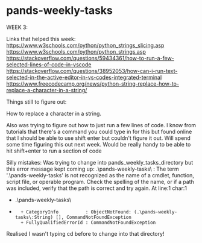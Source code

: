 # pands-weekly-tasks

WEEK 3:

Links that helped this week:
https://www.w3schools.com/python/python_strings_slicing.asp
https://www.w3schools.com/python/python_strings.asp
https://stackoverflow.com/questions/59434361/how-to-run-a-few-selected-lines-of-code-in-vscode
https://stackoverflow.com/questions/38952053/how-can-i-run-text-selected-in-the-active-editor-in-vs-codes-integrated-terminal
https://www.freecodecamp.org/news/python-string-replace-how-to-replace-a-character-in-a-string/

Things still to figure out:

How to replace a character in a string.

Also was trying to figure out how to just run a few lines of code. I know from tutorials that there's a command you could type in for this but found online that I should be able to use shift enter but couldn't figure it out. Will spend some time figuring this out next week.
Would be really handy to be able to hit shift+enter to run a section of code


Silly mistakes:
Was trying to change into pands_weekly_tasks_directory but this error message kept coming up:
.\pands-weekly-tasks\ : The term '.\pands-weekly-tasks\' is not recognized as the name of a cmdlet, function, script file, or 
operable program. Check the spelling of the name, or if a path was included, verify that the path is correct and try again.
At line:1 char:1
+ .\pands-weekly-tasks\
+ ~~~~~~~~~~~~~~~~~~~~~
    + CategoryInfo          : ObjectNotFound: (.\pands-weekly-tasks\:String) [], CommandNotFoundException
    + FullyQualifiedErrorId : CommandNotFoundException

Realised I wasn't typing cd before to change into that directory!